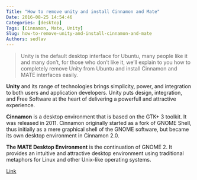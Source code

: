 ```yaml
---
Title: "How to remove unity and install Cinnamon and Mate"
Date: 2016-08-25 14:54:46
Categories: [desktop]
Tags: [Cinnamon, Mate, Unity]
Slug: how-to-remove-unity-and-install-cinnamon-and-mate
Authors: sedlav
---
```


> Unity is the default desktop interface for Ubuntu, many people like it and many don’t, for those who don’t like it, we’ll explain to you how to completely remove Unity from Ubuntu and install Cinnamon and MATE interfaces easily.

**Unity** and its range of technologies brings simplicity, power, and integration to both users and application developers. Unity puts design, integration, and Free Software at the heart of delivering a powerfull and attractive experience.

**Cinnamon** is a desktop environment that is based on the GTK+ 3 toolkit. It was released in 2011. Cinnamon originally started as a fork of GNOME Shell, thus initially as a mere graphical shell of the GNOME software, but became its own desktop environment in Cinnamon 2.0.

**The MATE Desktop Environment** is the continuation of GNOME 2. It provides an intuitive and attractive desktop environment using traditional metaphors for Linux and other Unix-like operating systems.

[Link](http://www.tecmint.com/remove-unity-install-cinnamon-mate-desktop-in-ubuntu/)
